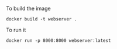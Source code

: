 To build the image

```
docker build -t webserver .
```

To run it
```
docker run -p 8000:8000 webserver:latest
```